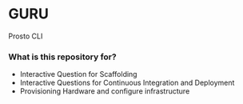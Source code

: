 # GURU #

Prosto CLI

### What is this repository for? ###

* Interactive Question for Scaffolding
* Interactive Questions for Continuous Integration and Deployment
* Provisioning Hardware and configure infrastructure
